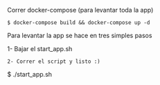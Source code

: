 Correr docker-compose (para levantar toda la app)
```
$ docker-compose build && docker-compose up -d
```

Para levantar la app se hace en tres simples pasos

1- Bajar el start_app.sh
```
2- Correr el script y listo :)
```
$ ./start_app.sh
```
